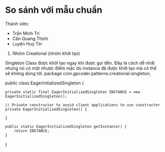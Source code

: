 # So sánh với mẫu chuẩn

Thành viên:

- Trần Minh Trí
- Cấn Quang Thịnh
- Luyện Huy Tín


1. Nhóm Creational (nhóm khởi tạo)

Singleton Class được khởi tạo ngay khi được gọi đến. Đây là cách dễ nhất nhưng nó có một nhược điểm mặc dù instance đã được khởi tạo mà có thể sẽ không dùng tới.
package com.gpcoder.patterns.creational.singleton;
 
public class EagerInitializedSingleton {
 
    private static final EagerInitializedSingleton INSTANCE = new EagerInitializedSingleton();
 
    // Private constructor to avoid client applications to use constructor
    private EagerInitializedSingleton() {
         
    }
 
    public static EagerInitializedSingleton getInstance() {
        return INSTANCE;
    }
}
